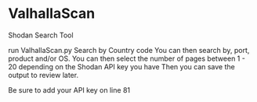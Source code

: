 # ValhallaScan
Shodan Search Tool 

run ValhallaScan.py 
Search by Country code 
You can then search by, port, product and/or OS.
You can then select the number of pages between 1 - 20 depending on the Shodan API key you have
Then you can save the output to review later.

Be sure to add your API key on line 81
